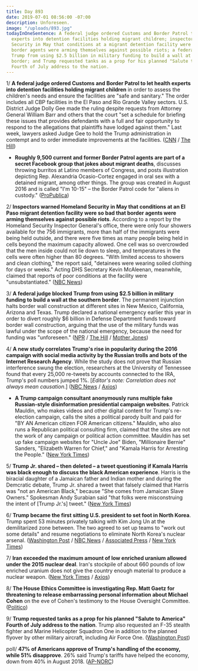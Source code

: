 ```yaml
---
title: Day 893
date: 2019-07-01 08:56:00 -07:00
description: Unforeseen.
image: "/uploads/893.jpg"
todayInOneSentence: A federal judge ordered Customs and Border Patrol to let health
  experts into detention facilities holding migrant children; inspectors warned Homeland
  Security in May that conditions at a migrant detention facility were so bad that
  border agents were arming themselves against possible riots; a federal judge blocked
  Trump from using $2.5 billion in military funding to build a wall at the southern
  border; and Trump requested tanks as a prop for his planned "Salute to America"
  Fourth of July address to the nation.
---
```


1/ **A federal judge ordered Customs and Border Patrol to let health experts into detention facilities holding migrant children** in order to assess the children's needs and ensure the facilities are "safe and sanitary." The order includes all CBP facilities in the El Paso and Rio Grande Valley sectors. U.S. District Judge Dolly Gee made the ruling despite requests from Attorney General William Barr and others that the court "set a schedule for briefing these issues that provides defendants with a full and fair opportunity to respond to the allegations that plaintiffs have lodged against them." Last week, lawyers asked Judge Gee to hold the Trump administration in contempt and to order immediate improvements at the facilities. ([CNN](https://www.cnn.com/2019/06/30/us/child-migrant-detention-center-doctors-federal-judge/index.html) / [The Hill](https://thehill.com/homenews/administration/451075-federal-judge-orders-cbp-to-let-doctor-into-border-facilities))

* **Roughly 9,500 current and former Border Patrol agents are part of a secret Facebook group that jokes about migrant deaths**, discusses throwing burritos at Latino members of Congress, and posts illustration depicting Rep. Alexandria Ocasio-Cortez engaged in oral sex with a detained migrant, among other things. The group was created in August 2016 and is called "I'm 10-15" – the Border Patrol code for "aliens in custody." ([ProPublica](https://www.propublica.org/article/secret-border-patrol-facebook-group-agents-joke-about-migrant-deaths-post-sexist-memes))

2/ **Inspectors warned Homeland Security in May that conditions at an El Paso migrant detention facility were so bad that border agents were arming themselves against possible riots**. According to a report by the Homeland Security Inspector General's office, there were only four showers available for the 756 immigrants, more than half of the immigrants were being held outside, and there were five times as many people being held in cells beyond the maximum capacity allowed. One cell was so overcrowded that the men inside could not lie down to sleep, and temperatures in the cells were often higher than 80 degrees. "With limited access to showers and clean clothing," the report said, "detainees were wearing soiled clothing for days or weeks." Acting DHS Secretary Kevin McAleenan, meanwhile, claimed that reports of poor conditions at the facility were "unsubstantiated." ([NBC News](https://www.nbcnews.com/politics/immigration/dhs-warned-may-border-station-conditions-so-bad-agents-feared-n1025136))

3/ **A federal judge blocked Trump from using $2.5 billion in military funding to build a wall at the southern border**. The permanent injunction halts border wall construction at different sites in New Mexico, California, Arizona and Texas. Trump declared a national emergency earlier this year in order to divert roughly $6 billion in Defense Department funds toward border wall construction, arguing that the use of the military funds was lawful under the scope of the national emergency, because the need for funding was "unforeseen." ([NPR](https://www.npr.org/2019/06/28/737236244/federal-judge-rules-against-border-wall-construction-with-military-funds) / [The Hill](https://thehill.com/regulation/court-battles/450987-judge-permanently-blocks-trump-from-using-billions-in-military-funds) / [Mother Jones](https://www.motherjones.com/politics/2019/06/border-wall-funding-blocked-trump-gilliam/))

4/ **A new study correlates Trump's rise in popularity during the 2016 campaign with social media activity by the Russian trolls and bots of the Internet Research Agency**. While the study does not prove that Russian interference swung the election, researchers at the University of Tennessee found that every 25,000 re-tweets by accounts connected to the IRA, Trump's poll numbers jumped 1%. \[*Editor's note: Correlation does not always mean causation*.\] ([NBC News](https://www.nbcnews.com/politics/politics-news/new-study-shows-russian-propaganda-may-really-have-helped-trump-n1025306) / [Axios](https://www.axios.com/russia-interference-trolls-impact-2016-election-eff627d5-f1b3-48fd-8745-449262880e16.html))

* **A Trump campaign consultant anonymously runs multiple fake Russian-style disinformation presidential campaign websites**. Patrick Mauldin, who makes videos and other digital content for Trump's re-election campaign, calls the sites a political parody built and paid for "BY AN American citizen FOR American citizens." Mauldin, who also runs a Republican political consulting firm, claimed that the sites are not the work of any campaign or political action committee. Mauldin has set up fake campaign websites for "Uncle Joe" Biden, "Millionaire Bernie" Sanders, "Elizabeth Warren for Chief," and "Kamala Harris for Arresting the People." ([New York Times](https://www.nytimes.com/2019/06/29/us/politics/fake-joe-biden-website.html))

5/ **Trump Jr. shared – then deleted – a tweet questioning if Kamala Harris was black enough to discuss the black American experience**. Harris is the biracial daughter of a Jamaican father and Indian mother and during the Demcratic debate, Trump Jr. shared a tweet that falsely claimed that Harris was "not an American Black," because "She comes from Jamaican Slave Owners." Spokesman Andy Surabian said "that folks were misconstruing the intent of \[Trump Jr.'s\] tweet." ([New York Times](https://www.nytimes.com/2019/06/28/us/politics/donald-trump-jr-kamala-harris.html))

6/ **Trump became the first sitting U.S. president to set foot in North Korea**. Trump spent 53 minutes privately talking with Kim Jong Un at the demilitarized zone between. The two agreed to set up teams to "work out some details" and resume negotiations to eliminate North Korea's nuclear arsenal. ([Washington Post](https://www.washingtonpost.com/politics/trump-says-north-koreas-kim-wants-to-join-him-at-the-dmz/2019/06/29/ef99dc98-9a99-11e9-830a-21b9b36b64ad_story.html) / [NBC News](https://www.nbcnews.com/politics/donald-trump/trump-kim-jong-un-meet-dmz-n1025041) / [Associated Press](https://apnews.com/0697162d26414f5fb06649a1fcb1844e) / [New York Times](https://www.nytimes.com/2019/06/30/world/asia/trump-north-korea-dmz.html))

7/ **Iran exceeded the maximum amount of low enriched uranium allowed under the 2015 nuclear deal**. Iran's stockpile of about 660 pounds of low enriched uranium does not give the country enough material to produce a nuclear weapon. ([New York Times](https://www.nytimes.com/2019/07/01/us/politics/iran-nuclear-limit-compliance.html) / [Axios](https://www.axios.com/iran-uranium-stockpile-nuclear-deal-33374084-e9ed-4357-9cdb-fd5c29614bf2.html))

8/ **The House Ethics Committee is investigating Rep. Matt Gaetz for threatening to release embarrassing personal information about Michael Cohen** on the eve of Cohen's testimony to the House Oversight Committee. ([Politico](https://www.politico.com/story/2019/06/28/ethics-panel-matt-gaetz-investigation-1389113))

9/ **Trump requested tanks as a prop for his planned "Salute to America" Fourth of July address to the nation**. Trump also requested an F-35 stealth fighter and Marine Helicopter Squadron One in addition to the planned flyover by other military aircraft, including Air Force One. ([Washington Post](https://www.washingtonpost.com/climate-environment/trump-asks-for-military-tanks-on-the-mall-as-part-of-grandiose-july-fourth-event/2019/07/01/e9d274ee-9adc-11e9-8d0a-5edd7e2025b1_story.html))

poll/ **47% of Americans approve of Trump's handling of the economy, while 51% disapprove**. 26% said Trump's tariffs have helped the economy, down from 40% in August 2018. ([AP-NORC](https://apnews.com/a5523454096a4c2b9e8406251ee8c2a2))